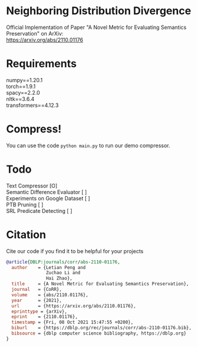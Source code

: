 # Neighboring Distribution Divergence
Official Implementation of Paper "A Novel Metric for Evaluating Semantics Preservation" on ArXiv:\
https://arxiv.org/abs/2110.01176

# Requirements
numpy==1.20.1 \
torch==1.9.1 \
spacy==2.2.0 \
nltk==3.6.4 \
transformers==4.12.3

# Compress!
You can use the code
`python main.py`
to run our demo compressor.

# Todo
Text Compressor    \[O\] \
Semantic Difference Evaluator \[ \] \
Experiments on Google Dataset    \[ \] \
PTB Pruning   \[ \] \
SRL Predicate Detecting \[ \]

# Citation
Cite our code if you find it to be helpful for your projects
```bib
@article{DBLP:journals/corr/abs-2110-01176,
  author    = {Letian Peng and
               Zuchao Li and
               Hai Zhao}, 
  title     = {A Novel Metric for Evaluating Semantics Preservation}, 
  journal   = {CoRR}, 
  volume    = {abs/2110.01176}, 
  year      = {2021}, 
  url       = {https://arxiv.org/abs/2110.01176}, 
  eprinttype = {arXiv}, 
  eprint    = {2110.01176}, 
  timestamp = {Fri, 08 Oct 2021 15:47:55 +0200}, 
  biburl    = {https://dblp.org/rec/journals/corr/abs-2110-01176.bib}, 
  bibsource = {dblp computer science bibliography, https://dblp.org}
}
```
